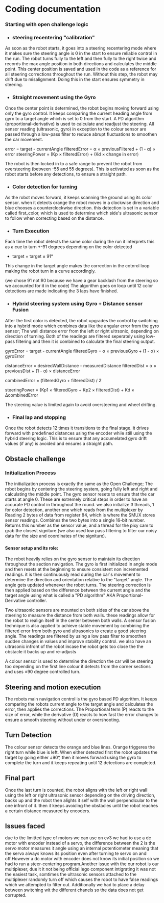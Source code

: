 # Coding documentation
### Starting with open challenge logic

- ### steering recentering "calibration"
As soon as the robot starts, it goes into a steering recentering mode where it makes sure the steering angle is 0 in the start to ensure reliable control in the run. The robot turns fully to the left and then fully to the right twice and records the max angle position in both directions and calculates the middle point. This center position is saved and used in the code as a reference for all steering corrections throughout the run. Without this step, the robot may drift due to misalignment. Doing this in the start ensures symmetry in steering.

- ### Straight movement using the Gyro 
Once the center point is determined, the robot begins moving forward using only the gyro control. It keeps comparing the current heading angle from gyro to a target angle which is set to 0 from the start.
A PD algorithm (proportional-derivative) is used to calculate and readjust the steering. All sensor reading (ultrasonic, gyro) in exception to the colour sensor are passed through a low-pass filter to reduce abrupt fluctuations to smoothen the car movement. 

error = target - currentAngle
filteredError = α × previousFiltered + (1 - α) × error
steeringPower = (Kp × filteredError) + (Kd × change in error)

The robot is then locked in to a safe range to prevent the robot from oversteering (between -55 and 55 degrees). This is activated as soon as the robot starts before any detections, to ensure a straight path.

- ### Color detection for turning
As the robot moves forward, it keeps scanning the ground using its color sensor. when it detects orange the robot moves in a clockwise direction and blue chooses a counterclockwise direction. this detection is set in a variable called first_color, which is used to determine which side's ultrasonic sensor to follow when correcting based on the distance. 

- ### Turn Execution
Each time the robot detects the same color during the run it interprets this as a cue to turn +-91 degrees depending on the color detected
-  target = target ± 91°

This change in the target angle makes the correction in the cotnrol loop making the robot turn in a curve accordingly.

(we chose 91 not 90 because we have a gear backlash from the steering so we accounted for it in the code)
The algorithm goes on loop until 12 color detections are made indicating the 3 laps have finished.

- ### Hybrid steering system using Gyro + Distance sensor Fusion
After the first color is detected, the robot upgrades the control by switching into a hybrid mode which combines data like the angular error from the gyro sensor; The wall distance error from the left or right ultrsonic, depending on direction of turning.
Both of the readings are filtered seperately using low-pass filtering and then it is combined to calculate the final steering output.

gyroError = target - currentAngle
filteredGyro = α × previousGyro + (1 - α) × gyroError

distanceError = desiredWallDistance - measuredDistance
filteredDist = α × previousDist + (1 - α) × distanceError

combinedError = (filteredGyro + filteredDist) / 2

steeringPower = (Kp1 × filteredGyro + Kp2 × filteredDist) + Kd × ΔcombinedError

The steering value is limited again to avoid oversteering and wheel drifting.

- ### Final lap and stopping
Once the robot detects 12 times it transitions to the final stage. it drives forward with predefined distances using the encoder while still using the hybrid steering logic. This is to ensure that any accumelated gyro drift values (if any) is avoided and ensures a straight path.


## Obstacle challenge

### Initialization Process

The initialization process is exactly the same as the Open Challenge; The robot begins by centering the steering system, going fully left and right and calculating the middle point. The gyro sensor resets to ensure that the car starts at angle 0. These are extremely critical steps in order to have an accurate PD control in throughout the round. we also initialize 3 threads, 1 for color detection, another one which reads from the multiplexer by Reading 2 bytes of data from register 84, which is where the SMUX stores sensor readings. Combines the two bytes into a single 16-bit number. Returns this number as the sensor value, and a thread for the pixy cam to grab the closest signiture.(we also used low pass filtering to filter our noisy data for the size and coordinates of the signiture).

### 




















#### Sensor setup and its role:
The robot heavily relies on the gyro sensor to maintain its direction throughout the section navigation. The gyro is first initialized in angle mode and then resets at the beginning to ensure consistent non incremented readings. it is then continuously read during the car's movement to determine the direction and orientation relative to the "target" angle. The angle gets updated whenever the robot turns. The steering correction is then applied based on the difference between the current angle and the target angle using what is called a "PD algorithm" AKA Proportional-Derivative controller.

Two ultrasonic sensors are mounted on both sides of the car above the steering to measure the distance from both walls. these readings allow for the robot to realign itself in the center between both walls. A sensor fusion technique is also applied to achieve stable movement by combining the filtered error from both gyro and ultrasonics to create a good steering angle. The readings are filtered by using a low pass filter to smoothen sudden changes in values and improve stability control. we also have an ultrasonic infront of the robot incase the robot gets too close the the obstacle it backs up and re-adjusts

A colour sensor is used to determine the direction the car will be steering too depending on the first line colour it detects from the corner sections and uses ±90 degree controlled turn.

## Steering and motion execution

The robots main navigation control is the gyro based PD algorithm. It keeps comparing the robots current angle to the target angle and calculates the error, then applies the corrections. The Proportional term (P) reacts to the size of error, while the derivative (D) reacts to how fast the error changes to ensure a smooth steering without under or overshooting.

## Turn Detection

The colour sensor detects the orange and blue lines. Orange triggeres the right turn while blue is left. When either detected first the robot updates the target by going either ±90°, then it moves forward using the gyro to complete the turn and it keeps repeating until 12 detections are completed.

## Final part

Once the last turn is counted, the robot aligns with the left or right wall using the left or right ultrasonic sensor depending on the driving direction, backs up and the robot then alights it self with the wall perpendicular to the one infront of it. then it keeps avoiding the obstacles until the robot reaches a certain distance measured by encoders.

## Issues faced

due to the limitted type of motors we can use on ev3 we had to use a dc motor with encoder instead of a servo, the difference between the 2 is the servo motor measures it angle using an internal potentiometer meaning that the servo always knows its position even after turning te servo on and off.However a dc motor with encoder does not know its initial position so we had to run a steer-centering program.Another issue with the our robot is our multiplexer, due it it not being official lego component intigrating it was not the easiest task, somtimes the ultrasonic sensors attached to the multiplexer randomly turn off which causes the robot to have false readings which we attempted to filter out. Additionally we had to place a delay between switching wit the different chanels so the data does not get corrupted.


